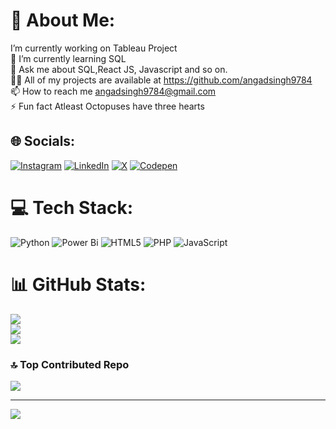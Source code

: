 # 💫 About Me:
I’m currently working on Tableau Project<br>🌱 I’m currently learning SQL<br>💬 Ask me about SQL,React JS, Javascript and so on.<br>👨‍💻 All of my projects are available at https://github.com/angadsingh9784<br>📫 How to reach me angadsingh9784@gmail.com<br>⚡ Fun fact Atleast Octopuses have three hearts


## 🌐 Socials:
[![Instagram](https://img.shields.io/badge/Instagram-%23E4405F.svg?logo=Instagram&logoColor=white)](https://instagram.com/mnm) [![LinkedIn](https://img.shields.io/badge/LinkedIn-%230077B5.svg?logo=linkedin&logoColor=white)](https://linkedin.com/in/jjj) [![X](https://img.shields.io/badge/X-black.svg?logo=X&logoColor=white)](https://x.com/bbb) [![Codepen](https://img.shields.io/badge/Codepen-000000?style=for-the-badge&logo=codepen&logoColor=white)](https://codepen.io/kjkj) 

# 💻 Tech Stack:
![Python](https://img.shields.io/badge/python-3670A0?style=for-the-badge&logo=python&logoColor=ffdd54) ![Power Bi](https://img.shields.io/badge/power_bi-F2C811?style=for-the-badge&logo=powerbi&logoColor=black) ![HTML5](https://img.shields.io/badge/html5-%23E34F26.svg?style=for-the-badge&logo=html5&logoColor=white) ![PHP](https://img.shields.io/badge/php-%23777BB4.svg?style=for-the-badge&logo=php&logoColor=white) ![JavaScript](https://img.shields.io/badge/javascript-%23323330.svg?style=for-the-badge&logo=javascript&logoColor=%23F7DF1E)
# 📊 GitHub Stats:
![](https://github-readme-stats.vercel.app/api?username=angadsingh9784&theme=gruvbox&hide_border=false&include_all_commits=false&count_private=false)<br/>
![](https://github-readme-streak-stats.herokuapp.com/?user=angadsingh9784&theme=gruvbox&hide_border=false)<br/>
![](https://github-readme-stats.vercel.app/api/top-langs/?username=angadsingh9784&theme=gruvbox&hide_border=false&include_all_commits=false&count_private=false&layout=compact)

### 🔝 Top Contributed Repo
![](https://github-contributor-stats.vercel.app/api?username=angadsingh9784&limit=5&theme=onedark&combine_all_yearly_contributions=true)

---
[![](https://visitcount.itsvg.in/api?id=angadsingh9784&icon=3&color=3)](https://visitcount.itsvg.in)

<!-- Proudly created with GPRM ( https://gprm.itsvg.in ) -->
